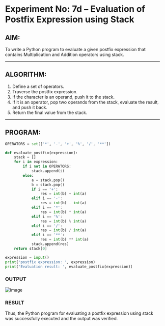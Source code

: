 # Experiment No: 7d – Evaluation of Postfix Expression using Stack

## AIM:
To write a Python program to evaluate a given postfix expression that contains Multiplication and Addition operators using stack.

---

## ALGORITHM:
1. Define a set of operators.
2. Traverse the postfix expression.
3. If the character is an operand, push it to the stack.
4. If it is an operator, pop two operands from the stack, evaluate the result, and push it back.
5. Return the final value from the stack.

---

## PROGRAM:
```python
OPERATORS = set(['*', '-', '+', '%', '/', '**'])

def evaluate_postfix(expression):
    stack = []
    for i in expression:
        if i not in OPERATORS:
            stack.append(i)
        else:
            a = stack.pop()
            b = stack.pop()
            if i == '+':
                res = int(b) + int(a)
            elif i == '-':
                res = int(b) - int(a)
            elif i == '*':
                res = int(b) * int(a)
            elif i == '%':
                res = int(b) % int(a)
            elif i == '/':
                res = int(b) / int(a)
            elif i == '**':
                res = int(b) ** int(a)
            stack.append(res)
    return stack[0]

expression = input()
print('postfix expression: ', expression)
print('Evaluation result: ', evaluate_postfix(expression))

```


### OUTPUT
![image](https://github.com/user-attachments/assets/94f6a562-e75b-4768-b886-42f0982f44f9)

### RESULT
Thus, the Python program for evaluating a postfix expression using stack was successfully executed and the output was verified.
